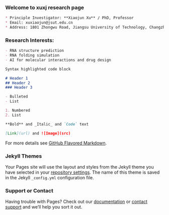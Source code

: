 ### Welcome to xuxj research page

```markdown
* Principle Investigator: **Xiaojun Xu** / PhD, Professor
* Email: xuxiaojun@jsut.edu.cn
* Address: 1801 Zhongwu Road, Jiangsu University of Technology, Changzhou, 213001, China
```

### Research Interests:

```markdown
- RNA structure prediction
- RNA folding simulation
- AI for molecular interactions and drug design
```

```markdown
Syntax highlighted code block

# Header 1
## Header 2
### Header 3

- Bulleted
- List

1. Numbered
2. List

**Bold** and _Italic_ and `Code` text

[Link](url) and ![Image](src)
```

For more details see [GitHub Flavored Markdown](https://guides.github.com/features/mastering-markdown/).

### Jekyll Themes

Your Pages site will use the layout and styles from the Jekyll theme you have selected in your [repository settings](https://github.com/xuxjlab/xuxjlab.github.io/settings). The name of this theme is saved in the Jekyll `_config.yml` configuration file.

### Support or Contact

Having trouble with Pages? Check out our [documentation](https://docs.github.com/categories/github-pages-basics/) or [contact support](https://github.com/contact) and we’ll help you sort it out.
